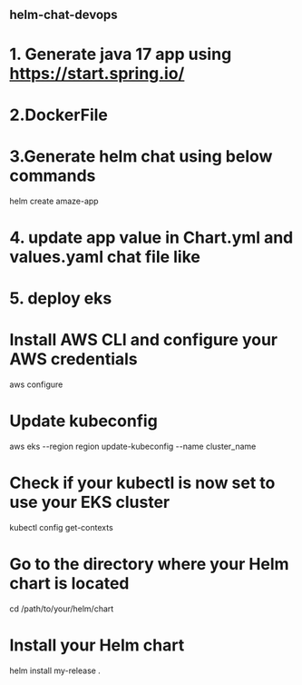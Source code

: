 ## helm-chat-devops

# 1. Generate java 17 app using https://start.spring.io/

# 2.DockerFile

# 3.Generate helm chat using below commands
 helm create amaze-app

# 4. update app value in Chart.yml and values.yaml chat file like

# 5. deploy eks
# Install AWS CLI and configure your AWS credentials
aws configure

# Update kubeconfig
aws eks --region region update-kubeconfig --name cluster_name

# Check if your kubectl is now set to use your EKS cluster
kubectl config get-contexts

# Go to the directory where your Helm chart is located
cd /path/to/your/helm/chart

# Install your Helm chart
helm install my-release .